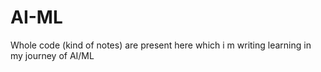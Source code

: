 # AI-ML
Whole code (kind of notes) are present here which i m writing learning in my journey of AI/ML
